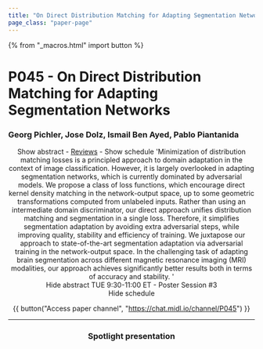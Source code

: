```yaml
---
title: "On Direct Distribution Matching for Adapting Segmentation Networks"
page_class: "paper-page"
---
```


{% from "_macros.html" import button %}

# P045 - On Direct Distribution Matching for Adapting Segmentation Networks


### Georg Pichler, Jose Dolz, Ismail Ben Ayed, Pablo Piantanida

<center><a class="toggle_visibility" data-selector=".paper_abstract" data-level="3">Show abstract</a>
        - <a href="https://openreview.net/forum?id=-C9f-eGAuV">Reviews</a>
        - <a class="toggle_visibility" data-selector=".paper_qa" data-level="3">Show schedule</a>

<span class="paper_abstract">
        'Minimization of distribution matching losses is a principled approach to domain adaptation in the context of image classification. However, it is largely overlooked in adapting segmentation networks, which is currently dominated by adversarial models. We propose a class of loss functions, which encourage direct kernel density matching in the network-output space, up to some geometric transformations computed from unlabeled inputs. Rather than using an intermediate domain discriminator, our direct approach unifies distribution matching and segmentation in a single loss. Therefore, it simplifies segmentation adaptation by avoiding extra adversarial steps, while improving quality, stability and efficiency of training. We juxtapose our approach to state-of-the-art segmentation adaptation via adversarial training in the network-output space. In the challenging task of adapting brain segmentation across different magnetic resonance imaging (MRI) modalities, our approach achieves significantly better results both in terms of accuracy and stability.      '
        <span class="actions">
  <br/>
  <a class="toggle_visibility" data-level="2">Hide abstract</a></span>
</span>

<span class="paper_qa">
        TUE 9:30-11:00 ET - Poster Session #3
        <br/>
        <span class="actions"><a class="toggle_visibility" data-level="2">Hide schedule</a></span>
</span>

{{ button("Access paper channel", "https://chat.midl.io/channel/P045") }}

---

### Spotlight presentation
